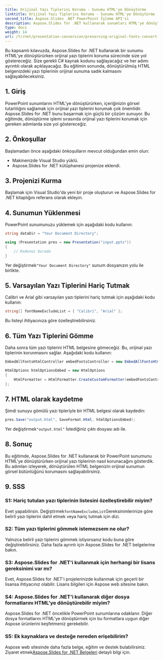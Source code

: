 ```yaml
---
title: Orijinal Yazı Tiplerini Koruma - Sunumu HTML'ye Dönüştürme
linktitle: Orijinal Yazı Tiplerini Koruma - Sunumu HTML'ye Dönüştürme
second_title: Aspose.Slides .NET PowerPoint İşleme API'si
description: Aspose.Slides for .NET kullanarak sunumları HTML'ye dönüştürürken orijinal yazı tiplerini nasıl koruyacağınızı öğrenin. Yazı tipi tutarlılığını ve görsel etkiyi zahmetsizce sağlayın.
type: docs
weight: 14
url: /tr/net/presentation-conversion/preserving-original-fonts-convert-presentation-to-html/
---
```


Bu kapsamlı kılavuzda, Aspose.Slides for .NET kullanarak bir sunumu HTML'ye dönüştürürken orijinal yazı tiplerini koruma sürecinde size yol göstereceğiz. Size gerekli C# kaynak kodunu sağlayacağız ve her adımı ayrıntılı olarak açıklayacağız. Bu eğitimin sonunda, dönüştürülmüş HTML belgenizdeki yazı tiplerinin orijinal sunuma sadık kalmasını sağlayabileceksiniz.

## 1. Giriş

PowerPoint sunumlarını HTML'ye dönüştürürken, içeriğinizin görsel tutarlılığını sağlamak için orijinal yazı tiplerini korumak çok önemlidir. Aspose.Slides for .NET bunu başarmak için güçlü bir çözüm sunuyor. Bu eğitimde, dönüştürme işlemi sırasında orijinal yazı tiplerini korumak için gereken adımlarda size yol göstereceğiz.

## 2. Önkoşullar

Başlamadan önce aşağıdaki önkoşulların mevcut olduğundan emin olun:

- Makinenizde Visual Studio yüklü.
- Aspose.Slides for .NET kütüphanesi projenize eklendi.

## 3. Projenizi Kurma

Başlamak için Visual Studio'da yeni bir proje oluşturun ve Aspose.Slides for .NET kitaplığını referans olarak ekleyin.

## 4. Sunumun Yüklenmesi

PowerPoint sunumunuzu yüklemek için aşağıdaki kodu kullanın:

```csharp
string dataDir = "Your Document Directory";

using (Presentation pres = new Presentation("input.pptx"))
{
    // Kodunuz burada
}
```

 Yer değiştirmek`"Your Document Directory"` sunum dosyanızın yolu ile birlikte.

## 5. Varsayılan Yazı Tiplerini Hariç Tutmak

Calibri ve Arial gibi varsayılan yazı tiplerini hariç tutmak için aşağıdaki kodu kullanın:

```csharp
string[] fontNameExcludeList = { "Calibri", "Arial" };
```

Bu listeyi ihtiyacınıza göre özelleştirebilirsiniz.

## 6. Tüm Yazı Tiplerini Gömme

Daha sonra tüm yazı tiplerini HTML belgesine gömeceğiz. Bu, orijinal yazı tiplerinin korunmasını sağlar. Aşağıdaki kodu kullanın:

```csharp
EmbedAllFontsHtmlController embedFontsController = new EmbedAllFontsHtmlController(fontNameExcludeList);

HtmlOptions htmlOptionsEmbed = new HtmlOptions
{
    HtmlFormatter = HtmlFormatter.CreateCustomFormatter(embedFontsController)
};
```

## 7. HTML olarak kaydetme

Şimdi sunuyu gömülü yazı tipleriyle bir HTML belgesi olarak kaydedin:

```csharp
pres.Save("output.html", SaveFormat.Html, htmlOptionsEmbed);
```

 Yer değiştirmek`"output.html"` İstediğiniz çıktı dosyası adı ile.

## 8. Sonuç

Bu eğitimde, Aspose.Slides for .NET kullanarak bir PowerPoint sunumunu HTML'ye dönüştürürken orijinal yazı tiplerinin nasıl korunacağını gösterdik. Bu adımları izleyerek, dönüştürülen HTML belgenizin orijinal sunumun görsel bütünlüğünü korumasını sağlayabilirsiniz.

## 9. SSS

### S1: Hariç tutulan yazı tiplerinin listesini özelleştirebilir miyim?

 Evet yapabilirsin. Değiştirmek`fontNameExcludeList`Gereksinimlerinize göre belirli yazı tiplerini dahil etmek veya hariç tutmak için dizi.

### S2: Tüm yazı tiplerini gömmek istemezsem ne olur?

Yalnızca belirli yazı tiplerini gömmek istiyorsanız kodu buna göre değiştirebilirsiniz. Daha fazla ayrıntı için Aspose.Slides for .NET belgelerine bakın.

### S3: Aspose.Slides for .NET'i kullanmak için herhangi bir lisans gereksinimi var mı?

Evet, Aspose.Slides for .NET'i projelerinizde kullanmak için geçerli bir lisansa ihtiyacınız olabilir. Lisans bilgileri için Aspose web sitesine bakın.

### S4: Aspose.Slides for .NET'i kullanarak diğer dosya formatlarını HTML'ye dönüştürebilir miyim?

Aspose.Slides for .NET öncelikle PowerPoint sunumlarına odaklanır. Diğer dosya formatlarını HTML'ye dönüştürmek için bu formatlara uygun diğer Aspose ürünlerini keşfetmeniz gerekebilir.

### S5: Ek kaynaklara ve desteğe nereden erişebilirim?

 Aspose web sitesinde daha fazla belge, eğitim ve destek bulabilirsiniz. Ziyaret etmek[Aspose.Slides for .NET Belgeleri](https://reference.aspose.com/slides/net/) detaylı bilgi için.
